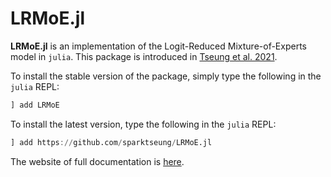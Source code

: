 # LRMoE.jl

**LRMoE.jl** is an implementation of the Logit-Reduced Mixture-of-Experts model in `julia`.
This package is introduced in [Tseung et al. 2021](https://www.cambridge.org/core/journals/annals-of-actuarial-science/article/abs/lrmoejl-a-software-package-for-insurance-loss-modelling-using-mixture-of-experts-regression-model/18B8F5C17733C4DBAF2F921E08372DD8).

To install the stable version of the package, simply type the following in the `julia` REPL:
```julia
] add LRMoE
```

To install the latest version, type the following in the `julia` REPL:
```julia
] add https://github.com/sparktseung/LRMoE.jl
```

The website of full documentation is [here](https://work.sparktseung.com/LRMoE.jl/dev/).



